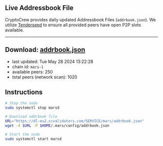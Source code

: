 ## Live Addressbook File

CryptoCrew provides daily updated Addressbook Files (`addrbook.json`). We utilize [Tenderseed](https://github.com/binaryholdings/tenderseed) to ensure all provided peers have open P2P slots available.

---
**Download: [addrbook.json](https://dl-eu2.ccvalidators.com/SERVICE/mars/addrbook.json)**
---

- last updated: Tue May 28 2024 13:22:28
- chain id: `mars-1`
- available peers: 250
- total peers (network scan): 1020

## Instructions
```sh
# Stop the node
sudo systemctl stop marsd

# Download addrbook file
URL="https://dl-eu2.ccvalidators.com/SERVICE/mars/addrbook.json"
wget -4 $URL -P $HOME/.mars/config/addrbook.json

# Start the node
sudo systemctl start marsd
```
